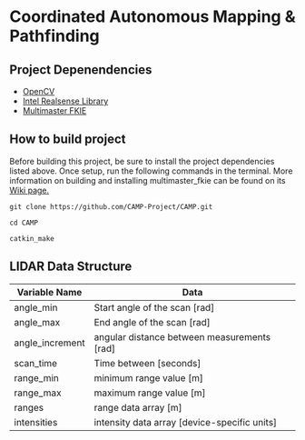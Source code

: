 # Coordinated Autonomous Mapping & Pathfinding

## Project Depenendencies
* [OpenCV](https://github.com/opencv/opencv)
* [Intel Realsense Library](https://github.com/IntelRealSense/librealsense)
* [Multimaster FKIE](https://github.com/fkie/multimaster_fkie)

## How to build project

Before building this project, be sure to install the project dependencies listed above. Once setup, run the following commands in the terminal.
More information on building and installing multimaster_fkie can be found on its [Wiki page.](http://wiki.ros.org/multimaster_fkie)

```
git clone https://github.com/CAMP-Project/CAMP.git

cd CAMP

catkin_make
```

## LIDAR Data Structure
Variable Name| Data
-------------|-------
angle_min | Start angle of the scan [rad]
angle_max | End angle of the scan [rad]
angle_increment | angular distance between measurements [rad]
scan_time | Time between [seconds]
range_min | minimum range value [m]
range_max | maximum range value [m]
ranges | range data array [m]
intensities | intensity data array [device-specific units]
